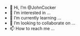- 👋 Hi, I’m @JohnCocker
- 👀 I’m interested in ...
- 🌱 I’m currently learning ...
- 💞️ I’m looking to collaborate on ...
- 📫 How to reach me ...

<!---
JohnCocker/JohnCocker is a ✨ special ✨ repository because its `README.md` (this file) appears on your GitHub profile.
You can click the Preview link to take a look at your changes.
--->
